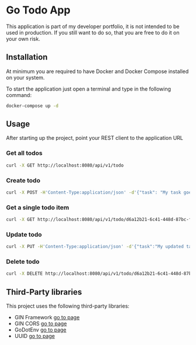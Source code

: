 # Go Todo App

This application is part of my developer portfolio, it is not intended to be used in production.
If you still want to do so, that you are free to do it on your own risk.

## Installation

At minimum you are required to have Docker and Docker Compose installed on your system.

To start the application just open a terminal and type in the following command:

```bash
docker-compose up -d 
```

## Usage

After starting up the project, point your REST client to the application URL

### Get all todos

```bash  
curl -X GET http://localhost:8080/api/v1/todo
```

### Create todo

```bash  
curl -X POST -H'Content-Type:application/json' -d'{"task": "My task goes here"}' http://localhost:8080/api/v1/todo
```

### Get a single todo item

```bash  
curl -X GET http://localhost:8080/api/v1/todo/d6a12b21-6c41-448d-87bc-f94ea8451994
```

### Update todo

```bash  
curl -X PUT -H'Content-Type:application/json' -d'{"task":"My updated task", "completed", true}' http://localhost:8080/api/v1/todo/d6a12b21-6c41-448d-87bc-f94ea8451994
```

### Delete todo

```bash  
curl -X DELETE http://localhost:8080/api/v1/todo/d6a12b21-6c41-448d-87bc-f94ea8451994
```

## Third-Party libraries

This project uses the following third-party libraries:

* GIN Framework [go to page](https://github.com/gin-gonic/gin)
* GIN CORS [go to page](https://github.com/gin-contrib/cors)
* GoDotEnv [go to page](https://github.com/joho/godotenv)
* UUID [go to page](https://github.com/google/uuid)
